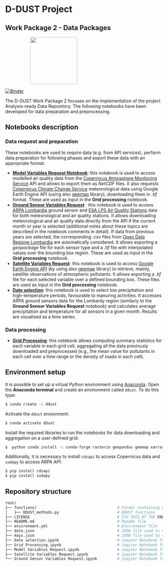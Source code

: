 # D-DUST Project 
## Work Package 2 - Data Packages
<img style="margin-right:80px; margin-left:80px" src=img/DDUST__Nero.png width="150"> 

[![Binder](https://mybinder.org/badge_logo.svg)](https://mybinder.org/v2/gh/opengeolab/D-DUST.git/WP2)

The D-DUST Work Package 2 focuses on the implementation of the project Analysis-ready Data Repository. The following notebooks have been developed for data preparation and preprocessing.

## Notebooks description

### Data request and preparation
These notebooks are used to require data (e.g. from API services), perform data preparation for following phases and export these data with an appropriate format.
- [**Model Variables Request Notebook**](https://github.com/opengeolab/D-DUST/blob/WP2/Model%20Variables%20Request.ipynb): this notebook is used to access modelled air quality data from the [Copernicus Atmosphere Monitoring Service](https://atmosphere.copernicus.eu/data) API and allows to export them as *NetCDF* files. It also requests [Copernicus Climate Change Service](https://climate.copernicus.eu/) meteorological data using Google Earth Engine API (using also [geemap](https://geemap.org/) library), downloading them in *.tif* format. These are used as input in the **Grid processing** notebook.
- [**Ground Sensor Variables Request**](https://github.com/gisgeolab/D-DUST/blob/WP2/Ground%20Sensor%20Variables%20Request%20.ipynb) : this notebook is used to access [ARPA Lombardia](https://www.arpalombardia.it/Pages/ARPA_Home_Page.aspx) ground sensor and [ESA LPS Air Quality Stations](https://aqp.eo.esa.int/aqstation/) data for both meteorological and air quality stations. It allows downloading meteorological and air quality data directly from the API if the current month or year is selected (additional notes about these topics are described in the notebook comments in detail). If data from previous years are selected, the corresponding *.csv* files from [Open Data Regione Lombardia](https://www.dati.lombardia.it/) are automatically considered. It allows exporting a *geopackage* file for each sensor type and a *.tif* file with interpolated values over the bounding box region. These are used as input in the **Grid processing** notebook.
- [**Satellite Variables Request**](https://github.com/opengeolab/D-DUST/blob/WP2/Satellite%20Variables%20Request.ipynb): this notebook is used to access [Google Earth Engine API](https://developers.google.com/earth-engine/datasets) (by using also [geemap](https://geemap.org/) library) to retrieve, mainly, satellite observations of atmospheric pollutants. It allows exporting a *.tif* file for each selected variable over a defined bounding box. These files are used as input in the **Grid processing** notebook.
- [**Date selection**](https://github.com/opengeolab/D-DUST/blob/WP2/Date%20selection.ipynb): this notebook is used to select low precipitation and high-temperature periods, favourable to manuring activities. It accesses ARPA ground sensors data for the Lombardy region (similarly to the **Ground Sensor Variables Request** notebook) and calculates average precipitation and temperature for all sensors in a given month. Results are visualised as a time series.
### Data processing
- [**Grid Processing**](https://github.com/gisgeolab/D-DUST/blob/WP2/Grid%20Processing.ipynb): this notebook allows computing summary statistics for each variable in each grid cell, aggregating all the data previously downloaded and preprocessed (e.g., the mean value for pollutants in each cell over a time range or the density of roads in each cell).


## Environment setup

It is possible to set up a virtual Python environment using [Anaconda](https://anaconda.org). Open the **Anaconda terminal** and create an environment called `ddust`. To do this type: <br>
```sh
$ conda create -n ddust
```

Activate the `ddust` envionment: <br>
```sh
$ conda activate ddust
```

Install the required libraries to run the notebooks for data downloading and aggregation on a user-defined grid:<br>
```sh
$  python conda install -c conda-forge rasterio geopandas geemap xarray rioxarray rasterstats
```

Additionally, it is necessary to install `cdsapi` to access Copernicus data and `sodapy` to access ARPA API: <br>
```sh
$ pip install cdsapi
$ pip install sodapy
```

## Repository structure

```bash
root/ 
├── functions/                                    # Folder containing D-DUST functions
│   ├── DDUST_methods.py                          # DDUST functions
├── LICENSE                                       # FIX THIS AT THE END
├── README.md                                     # Readme file
├── environment.yml                               # Environment file
├── date.json                                     # JSON file used to define the processing time range
├── keys.json                                     # JSON file used to store tokens and key for CDSAPI and ARPA Socrata API
├── Date selection.ipynb                          # Jupyter Notebook for selecting best time ranges
├── Grid Processing.ipynb                         # Jupyter Notebook for grid processing
├── Model Variables Request.ipynb                 # Jupyter Notebook for requesting model data
├── Satellite Variables Request.ipynb             # Jupyter Notebook for requesting satellite data
└── Ground Sensor Variables Request.ipynb         # Jupyter Notebook for requesting ground sensor data
